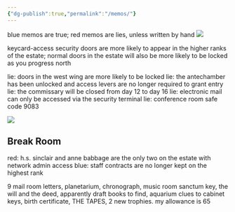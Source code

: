 ```yaml
---
{"dg-publish":true,"permalink":"/memos/"}
---
```


blue memos are true; red memos are lies, unless written by hand
![](https://i.imgur.com/sawMdgv.png)

keycard-access security doors are more likely to appear in the higher ranks of the estate; normal doors in the estate will also be more likely to be locked as you progress north

lie: doors in the west wing are more likely to be locked
lie: the antechamber has been unlocked and access levers are no longer required to grant entry
lie: the commissary will be closed from day 12 to day 16
lie: electronic mail can only be accessed via the security terminal
lie: conference room safe code 9083

![](https://i.imgur.com/k9hXvAi.png)

## Break Room
red: h.s. sinclair and anne babbage are the only two on the estate with network admin access
blue: staff contracts are no longer kept on the highest rank

9 mail room letters, planetarium, chronograph, music room sanctum key, the will and the deed, apparently draft books to find, aquarium clues to cabinet keys, birth certificate, THE TAPES, 2 new trophies. my allowance is 65